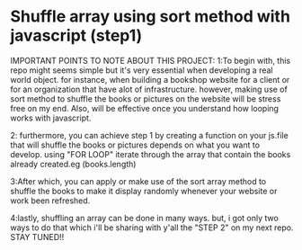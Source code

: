 # Shuffle array using sort method with javascript (step1)
IMPORTANT POINTS TO NOTE ABOUT THIS PROJECT:
1:To begin with, this repo might seems simple but it's very essential when developing a real world object. for instance, when building a bookshop website for a client or for an organization that have alot of infrastructure. however, making use of sort method to shuffle the books or pictures on the website will be stress free on my end. Also, will be effective once you understand how looping works with javascript.

2: furthermore, you can achieve step 1 by creating a function on your js.file that will shuffle the books or pictures depends on what you want to develop. using "FOR LOOP" iterate through the array that contain the books already created.eg (books.length)

3:After which, you can apply or make use of the sort array method to shuffle the books to make it display randomly whenever your website or work been refreshed.

4:lastly, shuffling an array can be done in many ways. but, i got only two ways to do that which i'll be sharing with y'all the "STEP 2" on my next repo. STAY TUNED!!




 
